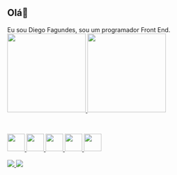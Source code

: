 ## Olá👋

Eu sou Diego Fagundes, sou um programador Front End.
<br>
  <a href="https://github.com/DiegoSilva1919">
  <img height="180em" src="https://github-readme-stats.vercel.app/api?username=DiegoSilva1919&show_icons=true&theme=dracula&include_all_commits=true&count_private=true"/>
  <img height="180em" src="https://github-readme-stats.vercel.app/api/top-langs/?username=DiegoSilva1919&layout=demo&langs_count=7&theme=dracula"/>
##
<div style="display: inline_block"><br>
  <img width='40px' height='40px' src="https://cdn.jsdelivr.net/gh/devicons/devicon/icons/html5/html5-plain.svg" />        
  <img width='40px' height='40px' src="https://cdn.jsdelivr.net/gh/devicons/devicon/icons/css3/css3-plain.svg" />
  <img width='40px' height='40px' src="https://cdn.jsdelivr.net/gh/devicons/devicon/icons/javascript/javascript-plain.svg" />
  <img width='40px' height='40px' src="https://cdn.jsdelivr.net/gh/devicons/devicon/icons/nodejs/nodejs-original.svg" />
  <img width='40px' height='40px' src="https://cdn.jsdelivr.net/gh/devicons/devicon/icons/react/react-original.svg" />
</div>
<div style="display: inline_block"><br>
  <a href='fagundesdiego2015bolcombr@gmail.com' target='_blank'><img src='https://img.shields.io/badge/Gmail-D14836?style=for-the-badge&logo=gmail&logoColor=white'>
  <a href='www.linkedin.com/in/diego-fagundes-da-silva-694ab71b3'><img src='https://img.shields.io/badge/LinkedIn-0077B5?style=for-the-badge&logo=linkedin&logoColor=white'>
</div>
